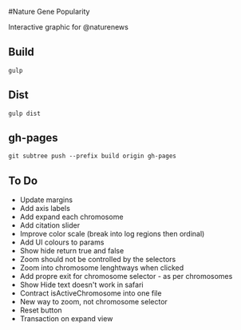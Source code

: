 #Nature Gene Popularity

Interactive graphic for @naturenews

## Build 

	gulp

## Dist

	gulp dist

## gh-pages

	git subtree push --prefix build origin gh-pages

## To Do

-	Update margins
-	Add axis labels
-	Add expand each chromosome
-	Add citation slider
-	Improve color scale (break into log regions then ordinal)
-	Add UI colours to params
-	Show hide return true and false 
-	Zoom should not be controlled by the selectors
-	Zoom into chromosome lenghtways when clicked
-	Add propre exit for chromosome selector - as per chromosomes
-	Show Hide text doesn't work in safari
-	Contract isActiveChromosome into one file
-	New way to zoom, not chromosome selector
-	Reset button
-	Transaction on expand view